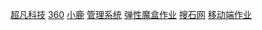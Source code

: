  <a href="https://hangshihai13650731698.github.io/%E8%B6%85%E5%87%A1%E7%A7%91%E6%8A%80/html/%E8%B6%85%E5%87%A1%E7%A7%91%E6%8A%80.html">超凡科技</a>
<a href="https://hangshihai13650731698.github.io/360/code/html/guangwang.html">360</a>
<a href="https://hangshihai13650731698.github.io/%E5%B0%8F%E9%B9%BF%E4%BD%9C%E4%B8%9A/code/%E5%B0%8F%E9%B9%BF%E4%BD%9C%E4%B8%9A.html">小鹿</a>
<a href="https://hangshihai13650731698.github.io/%E7%AE%A1%E7%90%86%E7%B3%BB%E7%BB%9F/code/html/%E4%BD%9C%E4%B8%9A%E5%86%9C.html">管理系统</a>
<a href="https://hangshihai13650731698.github.io/%E5%BC%B9%E6%80%A7%E9%AD%94%E7%9B%92%E4%BD%9C%E4%B8%9A/code/html/%E5%BC%B9%E6%80%A7%E4%BD%9C%E4%B8%9A.html">弹性魔盒作业</a>
<a href="https://hangshihai13650731698.github.io/%E6%90%9C%E7%9F%B3%E7%BD%91%E4%BD%9C%E4%B8%9A/code/%E6%90%9C%E8%A7%86%E7%BD%91.html">搜石网</a>
<a href="https://hangshihai13650731698.github.io/%E5%91%A8%E6%9C%AB%E4%BD%9C%E4%B8%9A1%202/code/html/%E5%91%A8%E6%9C%AB%E4%BD%9C%E4%B8%9A.html">移动端作业</a>
